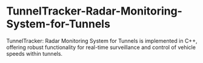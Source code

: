 # TunnelTracker-Radar-Monitoring-System-for-Tunnels
TunnelTracker: Radar Monitoring System for Tunnels is implemented in C++, offering robust functionality for real-time surveillance and control of vehicle speeds within tunnels.
